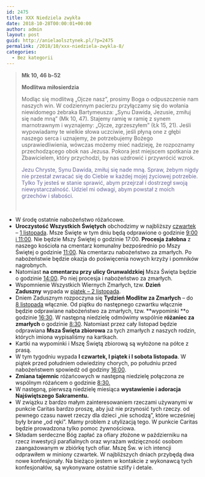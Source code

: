 ```yaml
---
id: 2475
title: XXX Niedziela zwykła
date: 2018-10-28T00:00:01+00:00
author: admin
layout: post
guid: http://anielaolsztynek.pl/?p=2475
permalink: /2018/10/xxx-niedziela-zwykla-8/
categories:
  - Bez kategorii
---
```

> **Mk 10, 46 b-52**
> 
> **Modlitwa miłosierdzia**
> 
> Modląc się modlitwą &#8222;Ojcze nasz&#8221;, prosimy Boga o odpuszczenie nam naszych win. W codziennym pacierzu przyłączamy się do wołania niewidomego żebraka Bartymeusza: &#8222;Synu Dawida, Jezusie, zmiłuj się nade mną&#8221; (Mk 10, 47). Stajemy ramię w ramię z synem marnotrawnym i wyznajemy: &#8222;Ojcze, zgrzeszyłem&#8221; (Łk 15, 21). Jeśli wypowiadamy te wielkie słowa uczciwie, jeśli płyną one z głębi naszego serca i uznajemy, że potrzebujemy Bożego usprawiedliwienia, wówczas możemy mieć nadzieję, że rozpoznamy przechodzącego obok nas Jezusa. Pokora jest miejscem spotkania ze Zbawicielem, który przychodzi, by nas uzdrowić i przywrócić wzrok.
> 
> <span style="color: #666699;">Jezu Chryste, Synu Dawida, zmiłuj się nade mną. Spraw, żebym nigdy nie przestał zwracać się do Ciebie w każdej mojej życiowej potrzebie. Tylko Ty jesteś w stanie sprawić, abym przejrzał i dostrzegł swoją niewystarczalność. Udziel mi odwagi, abym powstał z moich grzechów i słabości. </span>
> 
> &nbsp;

  * W środę ostatnie nabożeństwo różańcowe.
  * **Uroczystość Wszystkich Świętych** obchodzimy w najbliższy <span style="text-decoration: underline;">czwartek</span> – <span style="text-decoration: underline;">1 listopada</span>. Msze Święte w tym dniu będą odprawione o godzinie <span style="text-decoration: underline;">9:00 i 11:00</span>. Nie będzie Mszy Świętej o godzinie 17:00. **Procesja żałobna** z naszego kościoła na cmentarz komunalny bezpośrednio po Mszy Świętej o godzinie <span style="text-decoration: underline;">11:00</span>. Na cmentarzu nabożeństwo za zmarłych. Po nabożeństwie będzie okazja do poświęcenia nowych krzyży i pomników nagrobnych.
  * Natomiast **na cmentarzu przy ulicy Grunwaldzkiej** Msza Święta będzie o godzinie <span style="text-decoration: underline;">14:00</span>. Po niej procesja i nabożeństwo za zmarłych.
  * Wspomnienie Wszystkich Wiernych Zmarłych, tzw. **Dzień Zaduszny** wypada w <span style="text-decoration: underline;">piątek – 2 listopada</span>.
  * Dniem Zadusznym rozpoczyna się **Tydzień Modlitw za Zmarłych** – do <span style="text-decoration: underline;">8 listopada</span> włącznie. Od piątku do następnego czwartku włącznie będzie odprawiane nabożeństwo za zmarłych, tzw. **wypominki **o godzinie <span style="text-decoration: underline;">16:30</span>. W następną niedzielę odmówimy wspólnie **różaniec za zmarłych** o godzinie <span style="text-decoration: underline;">8:30</span>. Natomiast przez cały listopad będzie odprawiana **Msza Święta zbiorowa** za tych zmarłych z naszych rodzin, których imiona wypisaliśmy na kartkach.
  * Kartki na wypominki i Mszę Świętą zbiorową są wyłożone na półce z prasą.
  * W tym tygodniu wypada **I czwartek, I piątek i I sobota listopada**. W piątek przed południem odwiedziny chorych, po południu przed nabożeństwem spowiedź od godziny <span style="text-decoration: underline;">16:00</span>.
  * **Zmiana tajemnic** różańcowych w następną niedzielę połączona ze wspólnym różańcem o godzinie <u>8:30.</u>
  * W następną, pierwszą niedzielę miesiąca **wystawienie i adoracja Najświętszego Sakramentu.**
  * W związku z bardzo małym zainteresowaniem rzeczami używanymi w punkcie Caritas bardzo proszę, aby już nie przynosić tych rzeczy. od pewnego czasu nawet rzeczy dla dzieci &#8222;nie schodzą&#8221;, które wcześniej były brane &#8222;od ręki&#8221;. Mamy problem z utylizacją tego. W punkcie Caritas będzie prowadzona tylko pomoc żywnościowa.
  * Składam serdeczne Bóg zapłać za ofiary złożone w październiku na rzecz inwestycji parafialnych oraz wyrażam wdzięczność osobom zaangażowanym w zbiórkę tych ofiar. Mszę Św. w ich intencji odprawiłem w miniony czwartek. W najbliższych dniach przybędą dwa nowe konfesjonały. Na bieżąco jestem w kontakcie z wykonawcą tych konfesjonałów, są wykonywane ostatnie szlify i detale.